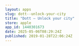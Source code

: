```yaml
---
layout: apps
slug: dott--unlock-your-city
title: "Dott – Unlock your city"
store: apple
app_id: 1440301673
date: 2025-05-06T08:29:24Z
published: 2019-01-28T22:06:24Z
---
```

